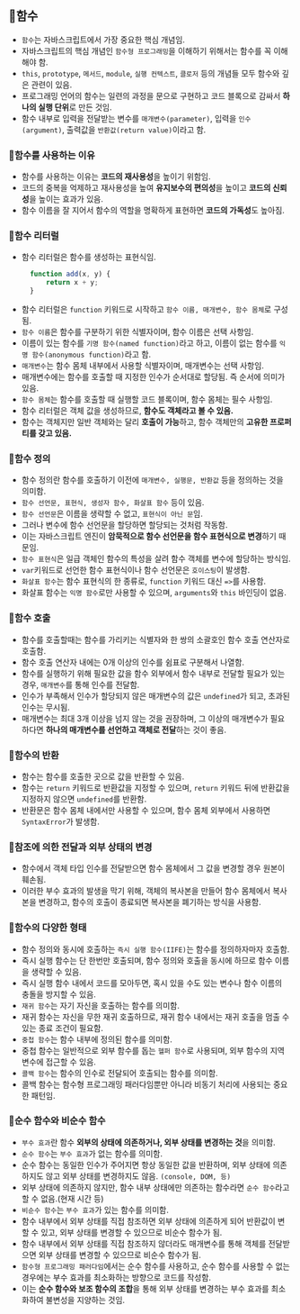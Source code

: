 ## 📌함수

- `함수`는 자바스크립트에서 가장 중요한 핵심 개념임.
- 자바스크립트의 핵심 개념인 `함수형 프로그래밍`을 이해하기 위해서는 함수를 꼭 이해해야 함.
- `this`, `prototype`, `메서드`, `module`, `실행 컨텍스트`, `클로저` 등의 개념들 모두 함수와 깊은 관련이 있음.
- 프로그래밍 언어의 함수는 일련의 과정을 문으로 구현하고 코드 블록으로 감싸서 **하나의 실행 단위**로 만든 것임. 
- 함수 내부로 입력을 전달받는 변수를 `매개변수(parameter)`, 입력을 `인수(argument)`, 출력값을 `반환값(return value)`이라고 함.

### 📌함수를 사용하는 이유

- 함수를 사용하는 이유는 **코드의 재사용성**을 높이기 위함임.
- 코드의 중복을 억제하고 재사용성을 높여 **유지보수의 편의성**을 높이고 **코드의 신뢰성**을 높이는 효과가 있음. 
- 함수 이름을 잘 지어서 함수의 역할을 명확하게 표현하면 **코드의 가독성**도 높아짐.

### 📌함수 리터럴

- 함수 리터럴은 함수를 생성하는 표현식임.
  ```js
    function add(x, y) {
        return x + y;
    }
    ```
- 함수 리터럴은 `function` 키워드로 시작하고 `함수 이름, 매개변수, 함수 몸체`로 구성됨.
- `함수 이름`은 함수를 구분하기 위한 식별자이며, 함수 이름은 선택 사항임.
- 이름이 있는 함수를 `기명 함수(named function)`라고 하고, 이름이 없는 함수를 `익명 함수(anonymous function)`라고 함.
- `매개변수`는 함수 몸체 내부에서 사용할 식별자이며, 매개변수는 선택 사항임. 
- 매개변수에는 함수를 호출할 때 지정한 인수가 순서대로 할당됨. 즉 순서에 의미가 있음. 
- `함수 몸체`는 함수를 호출할 때 실행할 코드 블록이며, 함수 몸체는 필수 사항임.
- 함수 리터럴은 객체 값을 생성하므로, **함수도 객체라고 볼 수 있음.**
- 함수는 객체지만 일반 객체와는 달리 **호출이 가능**하고, 함수 객체만의 **고유한 프로퍼티를 갖고 있음.**

### 📌함수 정의

- 함수 정의란 함수를 호출하기 이전에 `매개변수, 실행문, 반환값` 등을 정의하는 것을 의미함.
- `함수 선언문, 표현식, 생성자 함수, 화살표 함수` 등이 있음.
- `함수 선언문`은 이름을 생략할 수 없고, `표현식이 아닌 문`임.
- 그러나 변수에 함수 선언문을 할당하면 할당되는 것처럼 작동함. 
- 이는 자바스크립트 엔진이 **암묵적으로 함수 선언문을 함수 표현식으로 변경**하기 때문임.
- `함수 표현식`은 일급 객체인 함수의 특성을 살려 함수 객체를 변수에 할당하는 방식임.
- `var`키워드로 선언한 함수 표현식이나 함수 선언문은 `호이스팅`이 발생함.
- `화살표 함수`는 함수 표현식의 한 종류로, `function` 키워드 대신 `=>`를 사용함.
- 화살표 함수는 `익명 함수`로만 사용할 수 있으며, `arguments`와 `this` 바인딩이 없음.
  

### 📌함수 호출

- 함수를 호출할때는 함수를 가리키는 식별자와 한 쌍의 소괄호인 함수 호출 연산자로 호출함.
- 함수 호출 연산자 내에는 0개 이상의 인수를 쉼표로 구분해서 나열함.
- 함수를 실행하기 위해 필요한 값을 함수 외부에서 함수 내부로 전달할 필요가 있는 경우, `매개변수`를 통해 인수를 전달함.
- 인수가 부족해서 인수가 할당되지 않은 매개변수의 값은 `undefined`가 되고, 초과된 인수는 무시됨.
- 매개변수는 최대 3개 이상을 넘지 않는 것을 권장하며, 그 이상의 매개변수가 필요하다면 **하나의 매개변수를 선언하고 객체로 전달**하는 것이 좋음.


### 📌함수의 반환

- 함수는 함수를 호출한 곳으로 값을 반환할 수 있음.
- 함수는 `return` 키워드로 반환값을 지정할 수 있으며, `return` 키워드 뒤에 반환값을 지정하지 않으면 `undefined`를 반환함.
- 반환문은 함수 몸체 내에서만 사용할 수 있으며, 함수 몸체 외부에서 사용하면 `SyntaxError`가 발생함.

### 📌참조에 의한 전달과 외부 상태의 변경

- 함수에서 객체 타입 인수를 전달받으면 함수 몸체에서 그 값을 변경할 경우 원본이 훼손됨.
- 이러한 부수 효과의 발생을 막기 위해, 객체의 복사본을 만들어 함수 몸체에서 복사본을 변경하고, 함수의 호출이 종료되면 복사본을 폐기하는 방식을 사용함.

### 📌함수의 다양한 형태

- 함수 정의와 동시에 호출하는 `즉시 실행 함수(IIFE)`는 함수를 정의하자마자 호출함.
- 즉시 실행 함수는 단 한번만 호출되며, 함수 정의와 호출을 동시에 하므로 함수 이름을 생략할 수 있음.
- 즉시 실행 함수 내에서 코드를 모아두면, 혹시 있을 수도 있는 변수나 함수 이름의 충돌을 방지할 수 있음.
- `재귀 함수`는 자기 자신을 호출하는 함수를 의미함.
- 재귀 함수는 자신을 무한 재귀 호출하므로, 재귀 함수 내에서는 재귀 호출을 멈출 수 있는 종료 조건이 필요함.
- `중첩 함수`는 함수 내부에 정의된 함수를 의미함.
- 중첩 함수는 일반적으로 외부 함수를 돕는 `헬퍼 함수`로 사용되며, 외부 함수의 지역 변수에 접근할 수 있음.
- `콜백 함수`는 함수의 인수로 전달되어 호출되는 함수를 의미함.
- 콜백 함수는 함수형 프로그래밍 패러다임뿐만 아니라 비동기 처리에 사용되는 중요한 패턴임.

### 📌순수 함수와 비순수 함수

- `부수 효과`란 함수 **외부의 상태에 의존하거나, 외부 상태를 변경하는 것**을 의미함.
- `순수 함수`는 `부수 효과`가 없는 함수를 의미함.
- 순수 함수는 동일한 인수가 주어지면 항상 동일한 값을 반환하며, 외부 상태에 의존하지도 않고 외부 상태를 변경하지도 않음. `(console, DOM, 등)`
- 외부 상태에 의존하지 않지만, 함수 내부 상태에만 의존하는 함수라면 `순수 함수`라고 할 수 없음.(현재 시간 등)
- `비순수 함수`는 `부수 효과`가 있는 함수를 의미함.
- 함수 내부에서 외부 상태를 직접 참조하면 외부 상태에 의존하게 되어 반환값이 변할 수 있고, 외부 상태를 변경할 수 있으므로 비순수 함수가 됨.
-  함수 내부에서 외부 상태를 직접 참조하지 않더라도 매개변수를 통해 객체를 전달받으면 외부 상태를 변경할 수 있으므로 비순수 함수가 됨.
-  `함수형 프로그래밍 패러다임`에서는 순수 함수를 사용하고, 순수 함수를 사용할 수 없는 경우에는 부수 효과를 최소화하는 방향으로 코드를 작성함.
-  이는 **순수 함수와 보조 함수의 조합**을 통해 외부 상태를 변경하는 부수 효과를 최소화하여 불변성을 지양하는 것임.